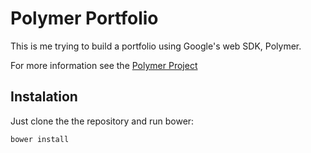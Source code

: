 # Polymer Portfolio

This is me trying to build a portfolio using Google's web SDK, Polymer.

For more information see the [Polymer Project](http://polymer-project.org)

## Instalation

Just clone the the repository and run bower:

```
bower install
```
